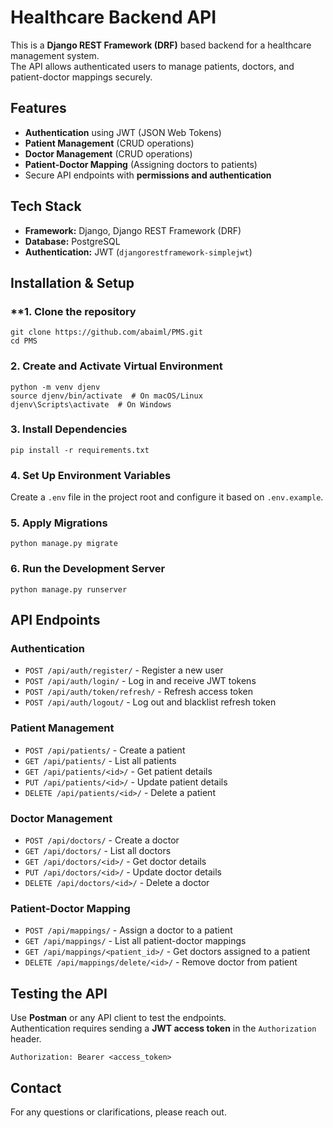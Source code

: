 # Healthcare Backend API

This is a **Django REST Framework (DRF)** based backend for a healthcare management system.  
The API allows authenticated users to manage patients, doctors, and patient-doctor mappings securely.

## **Features**

- **Authentication** using JWT (JSON Web Tokens)
- **Patient Management** (CRUD operations)
- **Doctor Management** (CRUD operations)
- **Patient-Doctor Mapping** (Assigning doctors to patients)
- Secure API endpoints with **permissions and authentication**

## **Tech Stack**

- **Framework:** Django, Django REST Framework (DRF)
- **Database:** PostgreSQL
- **Authentication:** JWT (`djangorestframework-simplejwt`)

## **Installation & Setup**

### **1. Clone the repository
  ```
  git clone https://github.com/abaiml/PMS.git
  cd PMS
  ```

### **2. Create and Activate Virtual Environment**  
```
python -m venv djenv
source djenv/bin/activate  # On macOS/Linux
djenv\Scripts\activate  # On Windows
```

### **3. Install Dependencies**  
```
pip install -r requirements.txt
```

### **4. Set Up Environment Variables**  
Create a `.env` file in the project root and configure it based on `.env.example`.

### **5. Apply Migrations**  
```
python manage.py migrate
```

### **6. Run the Development Server**  
```
python manage.py runserver
```

## **API Endpoints**

### **Authentication**  
- `POST /api/auth/register/` - Register a new user  
- `POST /api/auth/login/` - Log in and receive JWT tokens  
- `POST /api/auth/token/refresh/` - Refresh access token  
- `POST /api/auth/logout/` - Log out and blacklist refresh token  

### **Patient Management**  
- `POST /api/patients/` - Create a patient  
- `GET /api/patients/` - List all patients  
- `GET /api/patients/<id>/` - Get patient details  
- `PUT /api/patients/<id>/` - Update patient details  
- `DELETE /api/patients/<id>/` - Delete a patient  

### **Doctor Management**  
- `POST /api/doctors/` - Create a doctor  
- `GET /api/doctors/` - List all doctors  
- `GET /api/doctors/<id>/` - Get doctor details  
- `PUT /api/doctors/<id>/` - Update doctor details  
- `DELETE /api/doctors/<id>/` - Delete a doctor  

### **Patient-Doctor Mapping**  
- `POST /api/mappings/` - Assign a doctor to a patient  
- `GET /api/mappings/` - List all patient-doctor mappings  
- `GET /api/mappings/<patient_id>/` - Get doctors assigned to a patient  
- `DELETE /api/mappings/delete/<id>/` - Remove doctor from patient  

## **Testing the API**

Use **Postman** or any API client to test the endpoints.  
Authentication requires sending a **JWT access token** in the `Authorization` header.

```
Authorization: Bearer <access_token>
```

## **Contact**

For any questions or clarifications, please reach out.  
